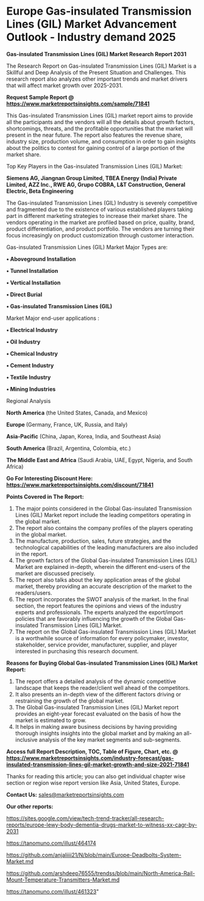 # Europe Gas-insulated Transmission Lines (GIL) Market Advancement Outlook - Industry demand 2025

<strong>Gas-insulated Transmission Lines (GIL) Market Research Report 2031</strong>

The Research Report on Gas-insulated Transmission Lines (GIL) Market is a Skillful and Deep Analysis of the Present Situation and Challenges. This research report also analyzes other important trends and market drivers that will affect market growth over 2025-2031.

<strong>Request Sample Report @ <a href=https://www.marketreportsinsights.com/sample/71841>https://www.marketreportsinsights.com/sample/71841</a></strong>

This Gas-insulated Transmission Lines (GIL) market report aims to provide all the participants and the vendors will all the details about growth factors, shortcomings, threats, and the profitable opportunities that the market will present in the near future. The report also features the revenue share, industry size, production volume, and consumption in order to gain insights about the politics to contest for gaining control of a large portion of the market share.

Top Key Players in the Gas-insulated Transmission Lines (GIL) Market:

<strong>Siemens AG, Jiangnan Group Limited, TBEA Energy (India) Private Limited, AZZ Inc., RWE AG, Grupo COBRA, L&T Construction, General Electric, Beta Engineering</strong>

The Gas-insulated Transmission Lines (GIL) Industry is severely competitive and fragmented due to the existence of various established players taking part in different marketing strategies to increase their market share. The vendors operating in the market are profiled based on price, quality, brand, product differentiation, and product portfolio. The vendors are turning their focus increasingly on product customization through customer interaction.

Gas-insulated Transmission Lines (GIL) Market Major Types are:

<strong>• Aboveground Installation

• Tunnel Installation

• Vertical Installation

• Direct Burial

• Gas-insulated Transmission Lines (GIL)</strong>

Market Major end-user applications :

<strong>• Electrical Industry

• Oil Industry

• Chemical Industry

• Cement Industry

• Textile Industry

• Mining Industries</strong>

Regional Analysis

</u><strong><b>North America</b></strong> (the United States, Canada, and Mexico)

<strong><b>Europe </b></strong>(Germany, France, UK, Russia, and Italy)

<strong><b>Asia-Pacific</b></strong> (China, Japan, Korea, India, and Southeast Asia)

<strong><b>South America</b></strong> (Brazil, Argentina, Colombia, etc.)

<strong><b>The Middle East and Africa</b></strong> (Saudi Arabia, UAE, Egypt, Nigeria, and South Africa)

<strong>Go For Interesting Discount Here: <a href=https://www.marketreportsinsights.com/discount/71841>https://www.marketreportsinsights.com/discount/71841</a></strong>

<strong>Points Covered in The Report:</strong>
<ol>
  <li>The major points considered in the Global Gas-insulated Transmission Lines (GIL) Market report include the leading competitors operating in the global market.</li>
  <li>The report also contains the company profiles of the players operating in the global market.</li>
  <li>The manufacture, production, sales, future strategies, and the technological capabilities of the leading manufacturers are also included in the report.</li>
  <li>The growth factors of the Global Gas-insulated Transmission Lines (GIL) Market are explained in-depth, wherein the different end-users of the market are discussed precisely.</li>
  <li>The report also talks about the key application areas of the global market, thereby providing an accurate description of the market to the readers/users.</li>
  <li>The report incorporates the SWOT analysis of the market. In the final section, the report features the opinions and views of the industry experts and professionals. The experts analyzed the export/import policies that are favorably influencing the growth of the Global Gas-insulated Transmission Lines (GIL) Market.</li>
  <li>The report on the Global Gas-insulated Transmission Lines (GIL) Market is a worthwhile source of information for every policymaker, investor, stakeholder, service provider, manufacturer, supplier, and player interested in purchasing this research document.</li>
</ol>
<strong>Reasons for Buying Global Gas-insulated Transmission Lines (GIL) Market Report:</strong>

<ol>
  <li>The report offers a detailed analysis of the dynamic competitive landscape that keeps the reader/client well ahead of the competitors.</li>
  <li>It also presents an in-depth view of the different factors driving or restraining the growth of the global market.</li>
  <li>The Global Gas-insulated Transmission Lines (GIL) Market report provides an eight-year forecast evaluated on the basis of how the market is estimated to grow.</li>
  <li>It helps in making aware business decisions by having providing thorough insights insights into the global market and by making an all-inclusive analysis of the key market segments and sub-segments.</li>
</ol>
<strong>Access full Report Description, TOC, Table of Figure, Chart, etc. @ <a href=https://www.marketreportsinsights.com/industry-forecast/gas-insulated-transmission-lines-gil-market-growth-and-size-2021-71841>https://www.marketreportsinsights.com/industry-forecast/gas-insulated-transmission-lines-gil-market-growth-and-size-2021-71841</a></strong>


Thanks for reading this article; you can also get individual chapter wise section or region wise report version like Asia, United States, Europe.

<strong>Contact Us:</strong>
sales@marketreportsinsights.com

<strong>Our other reports:</strong>

<a href=https://sites.google.com/view/tech-trend-tracker/all-research-reports/europe-lewy-body-dementia-drugs-market-to-witness-xx-cagr-by-2031>https://sites.google.com/view/tech-trend-tracker/all-research-reports/europe-lewy-body-dementia-drugs-market-to-witness-xx-cagr-by-2031</a>

<a href=https://tanomuno.com/illust/464174>https://tanomuno.com/illust/464174</a>

<a href=https://github.com/anjaliiii21/N/blob/main/Europe-Deadbolts-System-Market.md>https://github.com/anjaliiii21/N/blob/main/Europe-Deadbolts-System-Market.md</a>

<a href=https://github.com/arshdeep76555/trendss/blob/main/North-America-Rail-Mount-Temperature-Transmitters-Market.md>https://github.com/arshdeep76555/trendss/blob/main/North-America-Rail-Mount-Temperature-Transmitters-Market.md</a>

<a href=https://tanomuno.com/illust/461323>https://tanomuno.com/illust/461323</a>"
